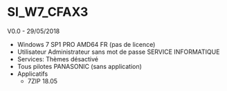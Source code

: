 # SI_W7_CFAX3
V0.0 - 29/05/2018
  - Windows 7 SP1 PRO AMD64 FR (pas de licence)
  - Utilisateur Administrateur sans mot de passe SERVICE INFORMATIQUE
  - Services: Thèmes désactivé
  - Tous pilotes PANASONIC (sans application)
  - Applicatifs
     - 7ZIP 18.05
